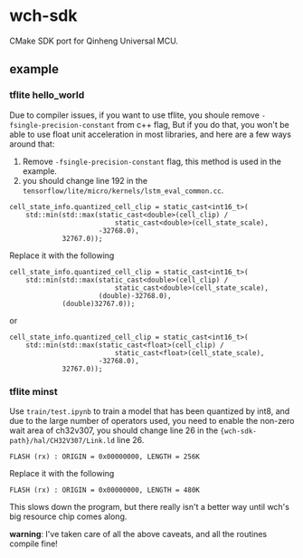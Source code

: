 # wch-sdk
CMake SDK port for Qinheng Universal MCU.

## example

### tflite hello_world
Due to compiler issues, if you want to use tflite, you shoule remove `-fsingle-precision-constant` from c++ flag, But if you do that, you won't be able to use float unit acceleration in most libraries, and here are a few ways around that:
1. Remove `-fsingle-precision-constant` flag, this method is used in the example.
2. you should change line 192 in the `tensorflow/lite/micro/kernels/lstm_eval_common.cc`.
```
cell_state_info.quantized_cell_clip = static_cast<int16_t>(
    std::min(std::max(static_cast<double>(cell_clip) /
                          static_cast<double>(cell_state_scale),
                      -32768.0),
             32767.0));
```
Replace it with the following
```
cell_state_info.quantized_cell_clip = static_cast<int16_t>(
    std::min(std::max(static_cast<double>(cell_clip) /
                          static_cast<double>(cell_state_scale),
                      (double)-32768.0),
             (double)32767.0));
```
or
```
cell_state_info.quantized_cell_clip = static_cast<int16_t>(
    std::min(std::max(static_cast<float>(cell_clip) /
                          static_cast<float>(cell_state_scale),
                      -32768.0),
             32767.0));
```

### tflite minst
Use `train/test.ipynb` to train a model that has been quantized by int8, and due to the large number of operators used, you need to enable the non-zero wait area of ch32v307, you should change line 26 in the `{wch-sdk-path}/hal/CH32V307/Link.ld` line 26.
```
FLASH (rx) : ORIGIN = 0x00000000, LENGTH = 256K
```
Replace it with the following
```
FLASH (rx) : ORIGIN = 0x00000000, LENGTH = 480K
```
This slows down the program, but there really isn't a better way until wch's big resource chip comes along.

<strong>warning</strong>: I've taken care of all the above caveats, and all the routines compile fine!
